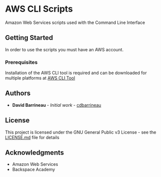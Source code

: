 # AWS CLI Scripts

Amazon Web Services scripts used with the Command Line Interface

## Getting Started

In order to use the scripts you must have an AWS account.

### Prerequisites

Installation of the AWS CLI tool is required and can be downloaded for multiple platforms at [AWS CLI Tool](https://aws.amazon.com/cli/)

## Authors

* **David Barrineau** - *Initial work* - [cdbarrineau](https://github.com/cdbarrineau)


## License

This project is licensed under the GNU General Public v3 License - see the [LICENSE.md](LICENSE.md) file for details

## Acknowledgments

* Amazon Web Services
* Backspace Academy
